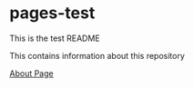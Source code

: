 # pages-test
 
This is the test README 

This contains information about this repository 

[About Page](about.md)